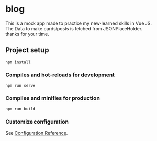 # blog

This is a mock app made to practice my new-learned skills in Vue JS.\
The Data to make cards/posts is fetched from JSONPlaceHolder.\
thanks for your time.

## Project setup
```
npm install
```

### Compiles and hot-reloads for development
```
npm run serve
```

### Compiles and minifies for production
```
npm run build
```

### Customize configuration
See [Configuration Reference](https://cli.vuejs.org/config/).
